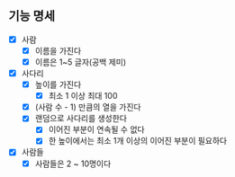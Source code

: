 ## 기능 명세
-[x] 사람
  -[x] 이름을 가진다
  -[x] 이름은 1~5 글자(공백 제미)
-[x] 사다리
  -[x] 높이를 가진다
    -[x] 최소 1 이상 최대 100
  -[x] (사람 수 - 1) 만큼의 열을 가진다
  -[x] 랜덤으로 사다리를 생성한다
    -[x] 이어진 부분이 연속될 수 없다
    -[x] 한 높이에서는 최소 1개 이상의 이어진 부분이 필요하다
-[x] 사람들
  -[x] 사람들은 2 ~ 10명이다
